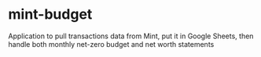 # mint-budget
Application to pull transactions data from Mint, put it in Google Sheets, then handle both monthly net-zero budget and net worth statements
